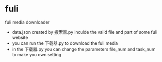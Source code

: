 # fuli
fuli media downloader
- data.json created by 搜索器.py inculde the valid file and part of some fuli website
- you can run the 下载器.py to download the fuli media
- in the 下载器.py you can change the parameters file_num and task_num to make you own setting

